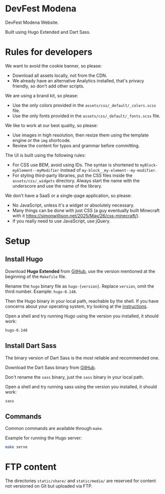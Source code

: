 # DevFest Modena

DevFest Modena Website.

Built using Hugo Extended and Dart Sass.

# Rules for developers

We want to avoid the cookie banner, so please:
- Download all assets locally, not from the CDN.
- We already have an alternative Analytics installed, that's privacy friendly,
so don't add other scripts.

We are using a brand kit, so please:
- Use the only colors provided in the `assets/css/_default/_colors.scss` file.
- Use the only fonts provided in the `assets/css/_default/_fonts.scss` file.

We like to work at our best quality, so please:
- Use images in high resolution, then resize them using the template engine or
the `img` shortcode.
- Review the content for typos and grammar before committing.

The UI is built using the following rules:
- For CSS use BEM, avoid using IDs. The syntax is shortened to
`myBlock-myElement--myModifier` instead of `my-block__my-element--my-modifier`.
- For styling third-party libraries, put the CSS files inside the
`assets/css/_widgets` directory. Always start the name with the underscore and
use the name of the library.

We don't have a SaaS or a single-page application, so please:
- No JavaScript, unless it's a widget or absolutely necessary.
- Many things can be done with just CSS (a guy eventually built Minecraft with
it https://simonwillison.net/2025/May/26/css-minecraft/).
- If you really need to use JavaScript, use jQuery.

# Setup

## Install Hugo

Download **Hugo Extended** from
[GitHub](https://github.com/gohugoio/hugo/releases/), use the version mentioned
at the beginning of the `Makefile` file.

Rename the `hugo` binary file as `hugo-{version}`. Replace `version`, omit the
third number. Example: `hugo-0.148`.

Then the Hugo binary in your local path, reachable by the shell. If you have
concerns about your operating system, try looking at the
[instructions](https://katiek2.github.io/path-doc/).

Open a shell and try running Hugo using the version you installed, it should
work:

```bash
hugo-0.148
```

## Install Dart Sass

The binary version of Dart Sass is the most reliable and recommended one.

Download the Dart Sass binary from
[GitHub](https://github.com/sass/dart-sass/releases/).

Don't rename the `sass` binary, just the `sass` binary in your local path.

Open a shell and try running sass using the version you installed, it should
work:

```bash
sass
```

## Commands

Common commands are available through `make`.

Example for running the Hugo server:

```bash
make serve
```

# FTP content

The directories `static/share/` and `static/media/` are reserved for content not
versioned on Git but uploaded via FTP.
